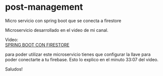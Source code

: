 # post-management
Micro servicio con spring boot que se conecta a firestore

Microservicio desarrollado en el video de mi canal.

Video:  
[SPRING BOOT CON FIRESTORE](https://youtu.be/wixOf-3BL44)


para poder utilizar este microservicio  tienes que configurar la llave para poder conectarte a tu firebase. Esto lo explico en el minuto 33:07 del video.

Saludos!
